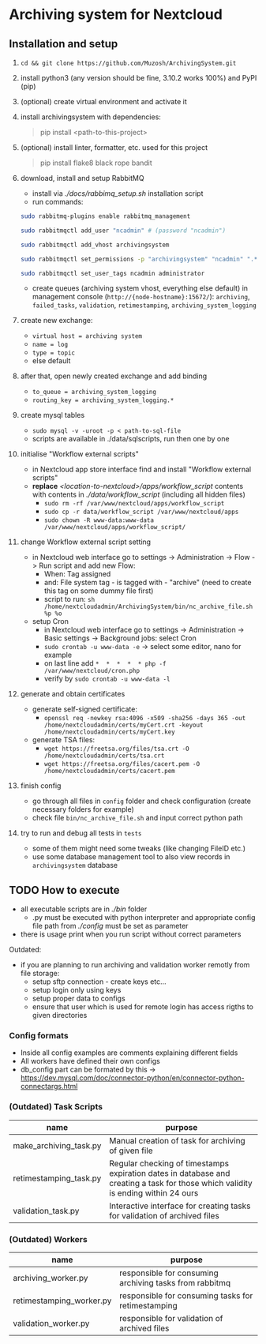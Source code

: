 [comment]: #

# Archiving system for Nextcloud

## Installation and setup

1. `cd && git clone https://github.com/Muzosh/ArchivingSystem.git`
1. install python3 (any version should be fine, 3.10.2 works 100%) and PyPI (pip)
1. (optional) create virtual environment and activate it
1. install archivingsystem with dependencies:
    > pip install \<path-to-this-project\>
1. (optional) install linter, formatter, etc. used for this project
    > pip install flake8 black rope bandit
1. download, install and setup RabbitMQ

    - install via _./docs/rabbimq_setup.sh_ installation script
    - run commands:

    ```bash
    sudo rabbitmq-plugins enable rabbitmq_management

    sudo rabbitmqctl add_user "ncadmin" # (password "ncadmin")

    sudo rabbitmqctl add_vhost archivingsystem

    sudo rabbitmqctl set_permissions -p "archivingsystem" "ncadmin" ".*" ".*" ".*"

    sudo rabbitmqctl set_user_tags ncadmin administrator
    ```

    - create queues (archiving system vhost, everything else default) in management console (`http://{node-hostname}:15672/`): `archiving`, `failed_tasks`, `validation`, `retimestamping`, `archiving_system_logging`

1. create new exchange:
    - `virtual host = archiving system`
    - `name = log`
    - `type = topic`
    - else default
1. after that, open newly created exchange and add binding
    - `to_queue = archiving_system_logging`
    - `routing_key = archiving_system_logging.*`
1. create mysql tables
    - `sudo mysql -v -uroot -p < path-to-sql-file`
    - scripts are available in ./data/sqlscripts, run then one by one
1. initialise "Workflow external scripts"
    - in Nextcloud app store interface find and install "Workflow external scripts"
    - **replace** _\<location-to-nextcloud\>/apps/workflow_script_ contents with contents in _./data/workflow_script_ (including all hidden files)
        - `sudo rm -rf /var/www/nextcloud/apps/workflow_script`
        - `sudo cp -r data/workflow_script /var/www/nextcloud/apps`
        - `sudo chown -R www-data:www-data /var/www/nextcloud/apps/workflow_script/`
1. change Workflow external script setting
   - in Nextcloud web interface go to settings -> Administration -> Flow -> Run script and add new Flow:
       - When: Tag assigned
       - and: File system tag - is tagged with - "archive" (need to create this tag on some dummy file first)
       - script to run: `sh /home/nextcloudadmin/ArchivingSystem/bin/nc_archive_file.sh %p %o`
   - setup Cron
       - in Nextcloud web interface go to settings -> Administration -> Basic settings -> Background jobs: select Cron
       - `sudo crontab -u www-data -e` -> select some editor, nano for example
       - on last line add `*  *  *  *  * php -f /var/www/nextcloud/cron.php`
       - verify by `sudo crontab -u www-data -l`
1. generate and obtain certificates
   - generate self-signed certificate:
       - `openssl req -newkey rsa:4096 -x509 -sha256 -days 365 -out /home/nextcloudadmin/certs/myCert.crt -keyout /home/nextcloudadmin/certs/myCert.key`
   - generate TSA files:
       - `wget https://freetsa.org/files/tsa.crt -O /home/nextcloudadmin/certs/tsa.crt`
       - `wget https://freetsa.org/files/cacert.pem -O /home/nextcloudadmin/certs/cacert.pem`
1. finish config
   - go through all files in `config` folder and check configuration (create necessary folders for example)
   - check file `bin/nc_archive_file.sh` and input correct python path
1. try to run and debug all tests in `tests`
    - some of them might need some tweaks (like changing FileID etc.)
    - use some database management tool to also view records in `archivingsystem` database

## TODO How to execute

- all executable scripts are in _./bin_ folder
    - .py must be executed with python interpreter and appropriate config file path from _./config_ must be set as parameter
- there is usage print when you run script without correct parameters

Outdated:

- if you are planning to run archiving and validation worker remotly from file storage:
    - setup sftp connection - create keys etc...
    - setup login only using keys
    - setup proper data to configs
    - ensure that user which is used for remote login has access rigths to given directories

### Config formats

- Inside all config examples are comments explaining different fields
- All workers have defined their own configs
- db_config part can be formated by this -> <https://dev.mysql.com/doc/connector-python/en/connector-python-connectargs.html>

### (Outdated) Task Scripts

| name                     | purpose                                                                                                                           |
| ------------------------ | --------------------------------------------------------------------------------------------------------------------------------- |
| make_archiving_task.py | Manual creation of task for archiving of given file                                                                             |
| retimestamping_task.py   | Regular checking of timestamps expiration dates in database and creating a task for those which validity is ending within 24 ours |
| validation_task.py       | Interactive interface for creating tasks for validation of archived files                                                         |

### (Outdated) Workers

| name                     | purpose                                                   |
| ------------------------ | --------------------------------------------------------- |
| archiving_worker.py    | responsible for consuming archiving tasks from rabbitmq |
| retimestamping_worker.py | responsible for consuming tasks for retimestamping        |
| validation_worker.py     | responsible for validation of archived files              |
